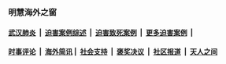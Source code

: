 
### 明慧海外之窗

####  [武汉肺炎](indexes/365.md?t=07070000) &nbsp;|&nbsp;  [迫害案例综述](indexes/328.md?t=07070000) &nbsp;|&nbsp; [迫害致死案例](indexes/277.md?t=07070000)  &nbsp;|&nbsp; [更多迫害案例](indexes/81.md?t=07070000)  &nbsp;|&nbsp; 
####  [时事评论](indexes/19.md?t=07070000) &nbsp;|&nbsp; [海外简讯](indexes/245.md?t=07070000)&nbsp;|&nbsp;  [社会支持](indexes/140.md?t=07070000) &nbsp;|&nbsp; [褒奖决议](indexes/282.md?t=07070000) &nbsp;|&nbsp; [社区报道](indexes/91.md?t=07070000)  &nbsp;|&nbsp; [天人之间](indexes/78.md?t=07070000) 

